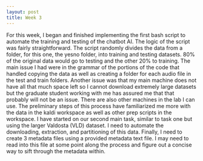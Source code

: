 ```yaml
---
layout: post
title: Week 3
---
```


For this week, I began and finished implementing the first bash script to automate the training and testing of the chatbot AI. The logic of the script was fairly straightforward. The script randomly divides the data from a folder, for this one, the yesno folder, into training and testing datasets. 80% of the original data would go to testing and the other 20% to training. The main issue I had were in the grammar of the portions of the code that handled copying the data as well as creating a folder for each audio file in the test and train folders. Another issue was that my main machine does not have all that much space left so I cannot download extremely large datasets but the graduate student working with me has assured me that that probably will not be an issue. There are also other machines in the lab I can use. The preliminary steps of this process have familiarized me more with the data in the kaldi workspace as well as other prep scripts in the workspace. I have started on our second main task, similar to task one but using the larger Valdosta (VLD) dataset. I need to automate the downloading, extraction, and partitioning of this data. Finally, I need to create 3 metadata files using a provided metadata text file. I may need to read into this file at some point along the process and figure out a concise way to sift through the metadata within.
